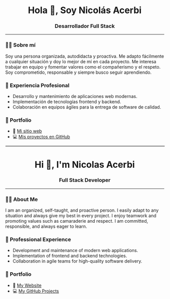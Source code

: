 <h1 align="center">Hola 👋, Soy Nicolás Acerbi</h1>
<h3 align="center">Desarrollador Full Stack</h3>

---

### 🧑‍💻 Sobre mí
Soy una persona organizada, autodidacta y proactiva. Me adapto fácilmente a cualquier situación y doy lo mejor de mí en cada proyecto. Me interesa trabajar en equipo y fomentar valores como el compañerismo y el respeto. Soy comprometido, responsable y siempre busco seguir aprendiendo.

### 💼 Experiencia Profesional
- Desarrollo y mantenimiento de aplicaciones web modernas.
- Implementación de tecnologías frontend y backend.
- Colaboración en equipos ágiles para la entrega de software de calidad.

### 📂 Portfolio
- 🔗 [Mi sitio web](https://acerbinicolas.com/)
- 💻 [Mis proyectos en GitHub](https://github.com/AcerbiNicolas?tab=repositories)

<hr style="border: 1px solid #ccc; width: 100%">

<h1 align="center">Hi 👋, I'm Nicolas Acerbi</h1>
<h3 align="center">Full Stack Developer</h3>

---

### 🧑‍💻 About Me
I am an organized, self-taught, and proactive person. I easily adapt to any situation and always give my best in every project. I enjoy teamwork and promoting values such as camaraderie and respect. I am committed, responsible, and always eager to learn.

### 💼 Professional Experience
- Development and maintenance of modern web applications.
- Implementation of frontend and backend technologies.
- Collaboration in agile teams for high-quality software delivery.

### 📂 Portfolio
- 🔗 [My Website](https://acerbinicolas.com/)
- 💻 [My GitHub Projects](https://github.com/AcerbiNicolas?tab=repositories)

